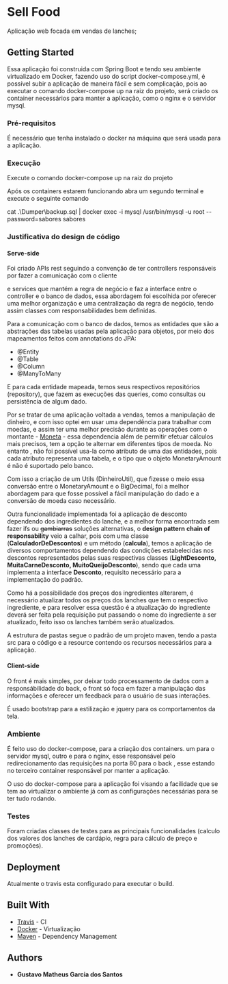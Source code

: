# Sell Food

Aplicação web focada em vendas de lanches;

## Getting Started

Essa aplicação foi construida com Spring Boot e tendo seu ambiente virtualizado em Docker, fazendo uso do script docker-compose.yml, 
é possível subir a aplicação de maneira fácil e sem complicação, pois ao executar o comando docker-compose up na raiz do projeto,
será criado os container necessários para manter a aplicação, como o nginx e o servidor mysql. 

### Pré-requisitos

É necessário que tenha instalado o docker na máquina que será usada para a aplicação.

### Execução 

Execute o comando docker-compose up na raiz do projeto

Após os containers estarem funcionando abra um segundo terminal e execute o seguinte comando

cat .\Dumper\backup.sql | docker exec -i mysql /usr/bin/mysql -u root --password=sabores sabores

### Justificativa do design de código

#### Serve-side

  Foi criado APIs rest seguindo a convenção de ter controllers responsáveis por fazer a comunicação com o cliente 

e services que mantém a regra de negócio e faz a interface entre o controller e o banco de dados, essa abordagem foi 
escolhida por oferecer uma melhor organização e uma centralização da regra de negócio, tendo assim classes com responsabilidades 
bem definidas. 

Para a comunicação com o banco de dados, temos as entidades que são a abstrações das tabelas usadas pela aplicação 
para objetos, por meio dos mapeamentos feitos com annotations do JPA: 

* @Entity 
* @Table 
* @Column 
* @ManyToMany 

E para cada entidade mapeada, temos seus respectivos repositórios (repository), que fazem as execuções das queries, 
como consultas ou persistência de algum dado. 

Por se tratar de uma aplicação voltada a vendas, temos a manipulação de dinheiro, e com isso optei em usar uma dependência 
para trabalhar com moedas, e assim ter uma melhor precisão durante as operações com o montante - [Moneta](https://mvnrepository.com/artifact/org.javamoney/moneta) - essa dependencia além de permitir efetuar cálculos mais precisos, 
tem a opção te alternar em diferentes tipos de moeda. No entanto , não foi possível usa-la como atributo de uma das entidades, 
pois cada atributo representa uma tabela, e o tipo que o objeto MonetaryAmount é não é suportado pelo banco. 

Com isso a criação de um Utils (DinheiroUtil), que fizesse o meio essa conversão entre o MonetaryAmount e o BigDecimal, foi 
a melhor abordagem para que fosse possível a fácil manipulação do dado e a conversão de moeda caso necessário. 

Outra funcionalidade implementada foi a aplicação de desconto dependendo dos ingredientes do lanche, e a melhor forma encontrada sem fazer ifs ou ~~gambiarras~~ soluções alternativas, o **__design pattern__** __chain of responsability__ veio a calhar, pois com uma classe (__CalculadorDeDescontos__) e um método (__calcula__), temos a aplicação de diversos comportamentos dependendo das condições 
estabelecidas nos descontos representados pelas suas respectivas classes (__LightDesconto, MuitaCarneDesconto, MuitoQueijoDesconto__), 
sendo que cada uma implementa a interface __Desconto__, requisito necessário para a implementação do padrão. 

Como há a possibilidade dos preços dos ingredientes alterarem, é necessário atualizar todos os preços dos lanches que tem o respectivo ingrediente, e para resolver essa questão é a atualização do ingrediente deverá ser feita pela requisição put passando o nome do ingrediente a ser atualizado, feito isso os lanches também serão atualizados. 

A estrutura de pastas segue o padrão de um projeto maven, tendo a pasta src para o código e a resource contendo os recursos necessários 
para a aplicação. 

#### Client-side 

O front é mais simples, por deixar todo processamento de dados com a responsábilidade do back, o front só foca em fazer a manipulação das informações e oferecer um feedback para o usuário de suas interações. 

É usado bootstrap para a estilização e jquery para os comportamentos da tela.

### Ambiente

É feito uso do docker-compose, para a criação dos containers. um para o servidor mysql, outro e para o nginx, esse responsável pelo redirecionamento das requisições na porta 80 para o back , esse estando no terceiro container responsável por manter a aplicação.

O uso do docker-compose para a aplicação foi visando a facilidade que se tem ao virtualizar o ambiente já com as configurações necessárias para se ter tudo rodando.

### Testes

Foram criadas classes de testes para as principais funcionalidades (calculo dos valores dos lanches de cardápio, regra para cálculo de preço e promoções).

## Deployment

Atualmente o travis esta configurado para executar o build.

## Built With

* [Travis](https://travis-ci.org/) - CI 
* [Docker](https://www.docker.com/) - Virtualização 
* [Maven](https://maven.apache.org/) - Dependency Management

## Authors

* **Gustavo Matheus Garcia dos Santos** 


